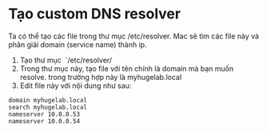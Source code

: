 # Tạo custom DNS resolver
Ta có thể tạo các file trong thư mục /etc/resolver. Mac sẽ tìm các file này và phân giải domain (service name) thành ip.

1.  Tạo thư mục  `/etc/resolver/
2. Trong thư mục này, tạo file với tên chính là domain mà bạn muốn resolve. trong trường hợp này là myhugelab.local 
4.  Edit file này với nội dung như sau:

```
domain myhugelab.local
search myhugelab.local
nameserver 10.0.0.53
nameserver 10.0.0.54
```
